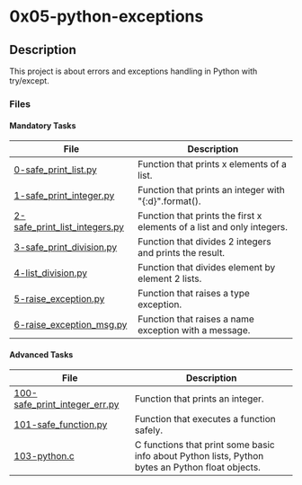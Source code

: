 # 0x05-python-exceptions

## Description
This project is about errors and exceptions handling in Python with try/except. 

### Files
#### Mandatory Tasks

| File | Description |
| ------ | ------ |
| [0-safe_print_list.py](0-safe_print_list.py) | Function that prints x elements of a list. |
| [1-safe_print_integer.py](1-safe_print_integer.py) | Function that prints an integer with "{:d}".format(). |
| [2-safe_print_list_integers.py](2-safe_print_list_integers.py) | Function that prints the first x elements of a list and only integers. |
| [3-safe_print_division.py](3-safe_print_division.py) | Function that divides 2 integers and prints the result. |
| [4-list_division.py](4-list_division.py) | Function that divides element by element 2 lists. |
| [5-raise_exception.py](5-raise_exception.py) | Function that raises a type exception. |
| [6-raise_exception_msg.py](6-raise_exception_msg.py) | Function that raises a name exception with a message. |

#### Advanced Tasks
| File | Description |
| ------ | ------ |
| [100-safe_print_integer_err.py](100-safe_print_integer_err.py) | Function that prints an integer. |
| [101-safe_function.py](101-safe_function.py) | Function that executes a function safely.  |
| [103-python.c](103-python.c) | C functions that print some basic info about Python lists, Python bytes an Python float objects.  |
